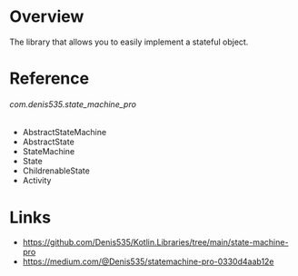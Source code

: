# Overview
The library that allows you to easily implement a stateful object.

# Reference

###### com.denis535.state_machine_pro

- AbstractStateMachine
- AbstractState
- StateMachine
- State
- ChildrenableState
- Activity

# Links

- https://github.com/Denis535/Kotlin.Libraries/tree/main/state-machine-pro
- https://medium.com/@Denis535/statemachine-pro-0330d4aab12e
